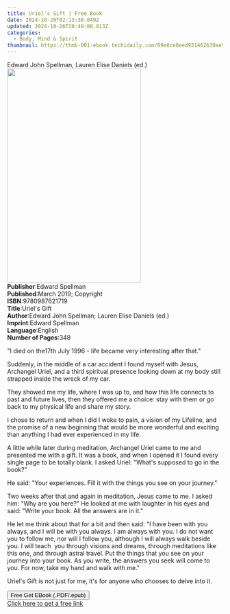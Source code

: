 ```yaml
---
title: Uriel's Gift | Free Book
date: 2024-10-20T02:13:38.049Z
updated: 2024-10-26T20:49:00.013Z
categories:
  - Body, Mind & Spirit
thumbnail: https://thmb-001-ebook.techidaily.com/89e8ce8eed931462630ae95084232b79b545196b5822b69a700b5a446a01d510.jpg
---
```

<main id="book-container">
  <div class="flex flex-col">
    <div class="book-brief flex-1 py-6 px-4 sm:p-6 md:py-10 md:px-8">
      <!-- brief-->
      <div class="book-brief-main">
        Edward John Spellman, Lauren Elise Daniels (ed.)
      </div>
    </div>
    <div
      class="book-meta-info flex-1 grid gap-4 col-start-1 col-end-3 row-start-1 sm:mb-6 sm:grid-cols-4 lg:gap-6 lg:col-start-2 lg:row-end-6 lg:row-span-6 lg:mb-0"
    >
      <div
        class="book-meta-info-left place-content-center mt-4 p-4 text-sm leading-6 col-start-2 col-span-2 dark:text-slate-400"
      >
        <img
          class="w-full h-500 object-cover rounded-lg sm:h-255 sm:col-span-2 lg:col-span-full"
          src="https://img-001-ebook.techidaily.com/e0ebd7063d1ddac78cfabb2a094af975433583b8b760dc778db1a72ec536eb16.jpg"
          alt=""
          width="312"
          height="500"
        />
      </div>
      <div
        class="book-meta-info-right mt-2 col-start-1 row-start-2 col-span-3 self-center"
      >
        <!-- meta data  -->
        <div class="flex flex-col px-4 md:px-8">
          <div class="flex-1">
            <strong>Publisher</strong>:<span class="px-2">Edward Spellman</span>
          </div>
          <div class="flex-1">
            <strong>Published</strong>:<span class="px-2"
              >March 2019; Copyright</span
            >
          </div>
          <div class="flex-1">
            <strong>ISBN</strong>:<span class="px-2">9780987621719</span>
          </div>
          <div class="flex-1">
            <strong>Title</strong>:<span class="px-2">Uriel&#39;s Gift</span>
          </div>
          <div class="flex-1">
            <strong>Author</strong>:<span class="px-2"
              >Edward John Spellman; Lauren Elise Daniels (ed.)</span
            >
          </div>
          <div class="flex-1">
            <strong>Imprint</strong>:<span class="px-2">Edward Spellman</span>
          </div>
          <div class="flex-1">
            <strong>Language</strong>:<span class="px-2">English</span>
          </div>
          <div class="flex-1">
            <strong>Number of Pages</strong>:<span class="px-2">348</span>
          </div>
        </div>
      </div>
    </div>
    <div class="book-description flex-1 py-6 px-4 sm:p-6 md:py-10 md:px-8">
      <div class="book-description-main">
        <div accordion-content="" id="description">
          <p>
            "I died on the17th July 1996 - life became very interesting after
            that."
          </p>
          <p>
            Suddenly, in the middle of a car accident I found myself with Jesus,
            Archangel Uriel, and a third spiritual presence looking down at my
            body still strapped inside the wreck of my car.
          </p>
          <p>
            They showed me my life, where I was up to, and how this life
            connects to past and future lives, then they offered me a choice:
            stay with them or go back to my physical life and share my story.
          </p>
          <p>
            I chose to return and when I did&nbsp;I woke to pain, a vision of my
            Lifeline, and the promise of a new beginning that would be more
            wonderful and exciting than anything I had ever experienced in my
            life.
          </p>
          <p>
            A little while later during meditation, Archangel Uriel came to me
            and presented me with a gift. It was a book, and when I opened it I
            found every single page to be totally blank. I asked Uriel: "What's
            supposed to go in the book?"
          </p>
          <p>
            He said: "Your experiences. Fill it with the things you see on your
            journey."
          </p>
          <p>
            Two weeks after that and again in meditation, Jesus came to me. I
            asked him: "Why are you here?" He looked at me with laughter in his
            eyes and said: "Write your book. All the answers are in it."
          </p>
          <p>
            He let me think about that for a bit and then said: "I have been
            with you always, and I will be with you always. I am always with
            you. I do not want you to follow me, nor will I follow you, although
            I will always walk beside you. I will teach &nbsp;you through
            visions and dreams, through meditations like this one, and through
            astral travel. Put the things that you see on your journey into your
            book. As you write, the answers you seek will come to you. For now,
            take my hand and walk with me."
          </p>
          <p>
            Uriel's Gift is not just for me, it's for anyone who chooses to
            delve into it.
          </p>
        </div>
        <div class="accordion-fader"></div>
      </div>
    </div>
    <div class="book-excerpts flex-1 py-6 px-4 sm:p-6 md:py-10 md:px-8"></div>
    <div
      class="book-about-author flex-1 py-6 px-4 sm:p-6 md:py-10 md:px-8"
    ></div>
    <div class="book-free-get flex-1 py-6 px-4 sm:p-6 md:py-10 md:px-8">
      <button
        id="btn-free-get"
        class="bg-blue-500 hover:bg-blue-700 text-white font-bold py-2 px-4 rounded"
      >
        Free Get EBook (.PDF/.epub)
      </button>
      <div id="countdown-display" class="px-2 text-lg mt-2"></div>
      <a
        id="free-link"
        class="hidden bg-blue-500 hover:bg-blue-700 text-white font-bold py-2 px-4 rounded"
        href="https://www.ebooks.com/en-us/book/209872970/uriel-s-gift/edward-john-spellman/"
        target="_blank"
        >Click here to get a free link</a
      >
    </div>
    <script>
      let countdownTime = 0;
      let countdownInterval = null;
      document
        .getElementById('btn-free-get')
        .addEventListener('click', startCountdown);
      function startCountdown() {
        countdownTime = new Date().getTime() + 60000 * 3;
        countdownInterval = setInterval(updateCountdown, 1000);
        document.getElementById('btn-free-get').disabled = true;
        document
          .getElementById('btn-free-get')
          .classList.add('bg-gray-500', 'cursor-not-allowed');
      }
      function updateCountdown() {
        let currentTime = new Date().getTime();
        let timeLeft = countdownTime - currentTime;
        let secondsLeft = Math.floor(timeLeft / 1000);
        document.getElementById('countdown-display').innerHTML =
          `Remaining time: ${secondsLeft} seconds.`;
        if (secondsLeft <= 0) {
          clearInterval(countdownInterval);
          document.getElementById('btn-free-get').classList.add('hidden');
          document.getElementById('free-link').classList.remove('hidden');
          document.getElementById('countdown-display').innerHTML = '';
        }
      }
    </script>
  </div>
</main>

<ins class="adsbygoogle"
      style="display:block"
      data-ad-client="ca-pub-7571918770474297"
      data-ad-slot="8358498916"
      data-ad-format="auto"
      data-full-width-responsive="true"></ins>
    